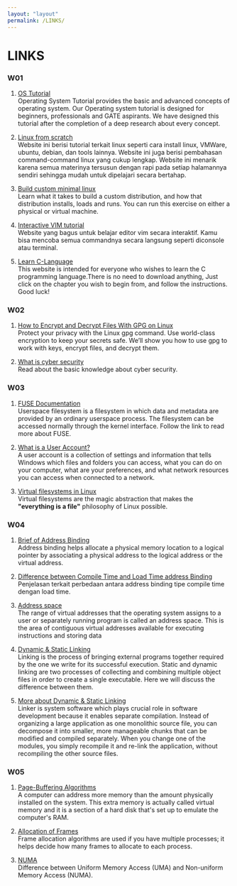 ```yaml
---
layout: "layout"
permalink: /LINKS/
---
```


# LINKS

### W01
1. [OS Tutorial](https://www.javatpoint.com/os-tutorial)<br>
Operating System Tutorial provides the basic and advanced concepts of operating system. 
Our Operating system tutorial is designed for beginners, professionals and GATE aspirants.
We have designed this tutorial after the completion of a deep research about every concept.

2. [Linux from scratch](https://www.educba.com/linux-from-scratch)<br>
Website ini berisi tutorial terkait linux seperti cara install linux, VMWare, ubuntu, debian, dan
tools lainnya. Website ini juga berisi pembahasan command-command linux yang cukup lengkap. Website
ini menarik karena semua materinya tersusun dengan rapi pada setiap halamannya sendiri sehingga mudah
untuk dipelajari secara bertahap.

3. [Build custom minimal linux](https://www.linuxjournal.com/content/diy-build-custom-minimal-linux-distribution-source)<br>
Learn what it takes to build a custom distribution, and how that distribution installs, loads and runs.
You can run this exercise on either a physical or virtual machine.

4. [Interactive VIM tutorial](https://www.openvim.com/)<br>
Website yang bagus untuk belajar editor vim secara interaktif. Kamu bisa mencoba semua commandnya secara langsung seperti diconsole atau terminal.

5. [Learn C-Language](https://www.learn-c.org)<br>
This website is intended for everyone who wishes to learn the C programming language.There is no need to download anything, 
Just click on the chapter you wish to begin from, and follow the instructions. Good luck!

### W02
1. [How to Encrypt and Decrypt Files With GPG on Linux](https://www.google.com/amp/s/www.howtogeek.com/427982/how-to-encrypt-and-decrypt-files-with-gpg-on-linux/amp/)<br>
Protect your privacy with the Linux gpg command. Use world-class encryption to keep your secrets safe.
We’ll show you how to use gpg to work with keys, encrypt files, and decrypt them.

2. [What is cyber security](https://searchsecurity.techtarget.com/definition/cybersecurity)<br>
Read about the basic knowledge about cyber security.

### W03
1. [FUSE Documentation](https://www.kernel.org/doc/html/latest/filesystems/fuse.html)<br>
Userspace filesystem is a filesystem in which data and metadata are provided by an ordinary userspace process.
The filesystem can be accessed normally through the kernel interface. Follow the link to read more about FUSE.

2. [What is a User Account?](https://www.howtogeek.com/school/windows-network-sharing/lesson1/)<br>
A user account is a collection of settings and information that tells Windows which files and folders you can access,
what you can do on your computer, what are your preferences, and what network resources you can access when connected to a network.

3. [Virtual filesystems in Linux](https://opensource.com/article/19/3/virtual-filesystems-linux)<br>
Virtual filesystems are the magic abstraction that makes the **"everything is a file"** philosophy of Linux possible.

### W04
1. [Brief of Address Binding](https://www.i2tutorials.com/os-introduction/os-address-binding/)<br>
Address binding helps allocate a physical memory location to a logical pointer by associating a physical address to the logical address or the virtual address.

2. [Difference between Compile Time and Load Time address Binding](https://www.geeksforgeeks.org/difference-between-compile-time-and-load-time-address-binding/)<br>
Penjelasan terkait perbedaan antara address binding tipe compile time dengan load time.

3. [Address space](https://www.ibm.com/docs/en/zos-basic-skills?topic=storage-what-is-address-space)<br>
The range of virtual addresses that the operating system assigns to a user or separately running program is called an address space.
This is the area of contiguous virtual addresses available for executing instructions and storing data

4. [Dynamic & Static Linking](https://cs-fundamentals.com/tech-interview/c/difference-between-static-and-dynamic-linking)<br>
Linking is the process of bringing external programs together required by the one we write for its successful execution.
Static and dynamic linking are two processes of collecting and combining multiple object files in order to create a single executable.
Here we will discuss the difference between them.

5. [More about Dynamic & Static Linking](https://cs-fundamentals.com/c-programming/static-and-dynamic-linking-in-c.php)<br>
Linker is system software which plays crucial role in software development because it enables separate compilation.
Instead of organizing a large application as one monolithic source file, you can decompose it into smaller, more manageable
chunks that can be modified and compiled separately. When you change one of the modules, you simply recompile it
and re-link the application, without recompiling the other source files.

### W05
1. [Page-Buffering Algorithms](https://www.tutorialspoint.com/operating_system/os_virtual_memory.htm)<br>
A computer can address more memory than the amount physically installed on the system.
This extra memory is actually called virtual memory and it is a section of a hard disk that's set up to emulate the computer's RAM.

2. [Allocation of Frames](https://www.geeksforgeeks.org/operating-system-allocation-frames/)<br>
Frame allocation algorithms are used if you have multiple processes; it helps decide how many frames to allocate to each process.

3. [NUMA](https://www.geeksforgeeks.org/difference-between-uniform-memory-access-uma-and-non-uniform-memory-access-numa/)<br>
Difference between Uniform Memory Access (UMA) and Non-uniform Memory Access (NUMA).
